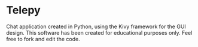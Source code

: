 # Telepy
Chat application created in Python, using the Kivy framework for the GUI design.
This software has been created for educational purposes only. Feel free to fork and edit the code.
